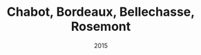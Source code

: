---
title: 'Chabot, Bordeaux, Bellechasse, Rosemont'
date: '2015'
type: ruelle_verte
district: rosemont
position: {
            lat: 45.542572,
            lng: -73.590948
        }
---